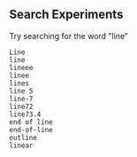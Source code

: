 ## Search Experiments
Try searching for the word "line"

```
Line
line
lineee
linee
lines
line 5
line-7
line72
line73.4
end of line
end-of-line
outline
linear
```